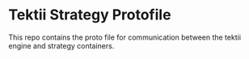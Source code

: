 # Tektii Strategy Protofile
This repo contains the proto file for communication between the tektii engine and strategy containers.